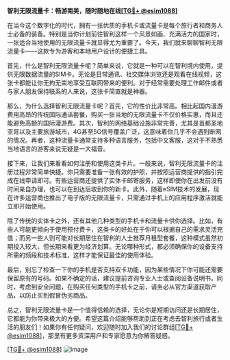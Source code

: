 **智利无限流量卡：畅游南美，随时随地在线[[TG💪+ @esim1088](https://t.me/s/esim1088)]**

在当今这个数字化的时代，拥有一张优质的手机卡或流量卡是每个旅行者和商务人士必备的装备。特别是当你计划前往智利这样一个风景如画、充满活力的国家时，一张适合当地使用的无限流量卡就显得尤为重要了。今天，我们就来聊聊智利无限流量卡——这款专为游客和本地用户设计的便捷工具。

首先，什么是智利无限流量卡呢？简单来说，它就是一种可以在智利境内使用，提供无限数据流量的SIM卡。无论是日常通讯、社交媒体浏览还是观看在线视频，这张卡都能让你无拘无束地享受互联网带来的便利。对于经常需要处理工作邮件或者与家人朋友保持联系的人来说，这张卡简直就是神器。

那么，为什么选择智利无限流量卡呢？首先，它的性价比非常高。相比起国内漫游费用高昂的传统国际通话套餐，购买一张当地的无限流量卡不仅价格实惠，而且还能避免高额的国际漫游费。其次，智利的网络基础设施非常完善，尤其是首都圣地亚哥以及主要旅游城市，4G甚至5G信号覆盖广泛，这意味着你几乎不会遇到断网的情况。再者，这种流量卡通常支持多种语言服务，包括中文客服，这对于不熟悉当地语言的游客来说无疑是一大福音。

接下来，让我们来看看如何注册和使用这类卡片。一般来说，智利无限流量卡的注册过程非常简单快捷。你只需要准备一张有效的护照，并按照运营商提供的指引完成在线申请即可。有些运营商还提供了实体卡邮寄服务，这样即使你在出发前没有时间亲自办理，也可以在到达后收到你的新卡。此外，随着eSIM技术的发展，现在许多运营商也推出了电子版的无限流量卡，只需通过手机上的应用程序激活就能立即开始使用。

除了传统的实体卡之外，还有其他几种类型的手机卡和流量卡供你选择。比如，有些人可能更倾向于使用预付费卡，这类卡的好处在于你可以根据自己的需求灵活充值；而另一些人则可能对长期居住在智利的人士推荐月租型套餐，这种模式虽然初期投入较大，但长期来看更为经济划算。无论哪种形式，都必须确保你的设备支持所需的频段和技术标准，这样才能保证最佳的使用体验。

最后，别忘了检查一下你的手机是否支持双卡功能，因为某些情况下你可能还需要保留原有的号码。如果不确定的话，建议提前咨询专业人士或查阅设备说明书。同时，考虑到安全问题，在购买任何类型的手机卡之前，请务必从官方渠道获取产品，以防止买到假冒伪劣商品。

总之，智利无限流量卡是一个值得信赖的选择，无论你是短期访问还是长期居住，它都能为你带来极大的方便。希望这篇介绍能够帮助到正在考虑去智利旅行或者生活的朋友们！如果你有任何疑问，欢迎随时加入我们的讨论群组[[TG💪+ @esim1088](https://t.me/s/esim1088)]，那里有更多资深用户和专家愿意为你解答疑惑。

[[TG💪+ @esim1088](https://t.me/s/esim1088)] ![Image](https://i.postimg.cc/4NQfJmqS/Snipaste-2025-05-13-00-14-12.png)